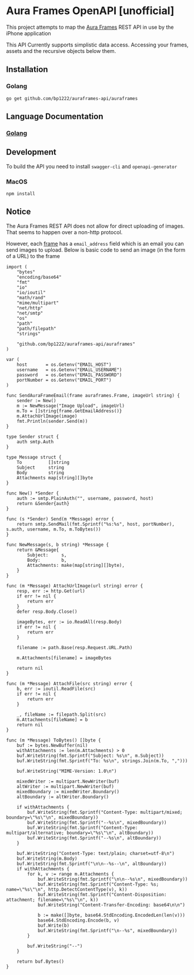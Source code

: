 # Aura Frames OpenAPI [unofficial]
This project attempts to map the [Aura Frames](https://auraframes.com) REST API in use by the iPhone application

This API Currently supports simplistic data access.  Accessing your frames, assets and the recursive objects below them.

## Installation
### Golang
    go get github.com/bp1222/auraframes-api/auraframes

## Language Documentation
### [Golang](go/README.md)

## Development
To build the API you need to install `swagger-cli` and `openapi-generator`

### MacOS
    npm install


## Notice
The Aura Frames REST API does not allow for direct uploading of images.  That seems to happen over a non-http protocol.

However, each [frame](go/docs/Frame.md) has a `email_address` field which is an email you can send images to upload.  Below is basic code to send an image (in the form of a URL) to the frame

```golang
import (
	"bytes"
	"encoding/base64"
	"fmt"
	"io"
	"io/ioutil"
	"math/rand"
	"mime/multipart"
	"net/http"
	"net/smtp"
	"os"
	"path"
	"path/filepath"
	"strings"

    "github.com/bp1222/auraframes-api/auraframes"
)

var (
	host       = os.Getenv("EMAIL_HOST")
	username   = os.Getenv("EMAiL_USERNAME")
	password   = os.Getenv("EMAIL_PASSWORD")
	portNumber = os.Getenv("EMAIL_PORT")
)

func SendAuraFrameEmail(frame auraframes.Frame, imageUrl string) {
	sender := New()
	m := NewMessage("Image Upload", imageUrl)
	m.To = []string{frame.GetEmailAddress()}
	m.AttachUrlImage(image)
	fmt.Println(sender.Send(m))
}

type Sender struct {
	auth smtp.Auth
}

type Message struct {
	To          []string
	Subject     string
	Body        string
	Attachments map[string][]byte
}

func New() *Sender {
	auth := smtp.PlainAuth("", username, password, host)
	return &Sender{auth}
}

func (s *Sender) Send(m *Message) error {
	return smtp.SendMail(fmt.Sprintf("%s:%s", host, portNumber), s.auth, username, m.To, m.ToBytes())
}

func NewMessage(s, b string) *Message {
	return &Message{
		Subject:     s,
		Body:        b,
		Attachments: make(map[string][]byte),
	}
}

func (m *Message) AttachUrlImage(url string) error {
	resp, err := http.Get(url)
	if err != nil {
		return err
	}
	defer resp.Body.Close()

	imageBytes, err := io.ReadAll(resp.Body)
	if err != nil {
		return err
	}

	filename := path.Base(resp.Request.URL.Path)

	m.Attachments[filename] = imageBytes

	return nil
}

func (m *Message) AttachFile(src string) error {
	b, err := ioutil.ReadFile(src)
	if err != nil {
		return err
	}

	_, fileName := filepath.Split(src)
	m.Attachments[fileName] = b
	return nil
}

func (m *Message) ToBytes() []byte {
	buf := bytes.NewBuffer(nil)
	withAttachments := len(m.Attachments) > 0
	buf.WriteString(fmt.Sprintf("Subject: %s\n", m.Subject))
	buf.WriteString(fmt.Sprintf("To: %s\n", strings.Join(m.To, ",")))

	buf.WriteString("MIME-Version: 1.0\n")

	mixedWriter := multipart.NewWriter(buf)
	altWriter := multipart.NewWriter(buf)
	mixedBoundary := mixedWriter.Boundary()
	altBoundary := altWriter.Boundary()

	if withAttachments {
		buf.WriteString(fmt.Sprintf("Content-Type: multipart/mixed; boundary=\"%s\"\n", mixedBoundary))
		buf.WriteString(fmt.Sprintf("--%s\n", mixedBoundary))
		buf.WriteString(fmt.Sprintf("Content-Type: multipart/alternative; boundary=\"%s\"\n", altBoundary))
		buf.WriteString(fmt.Sprintf("--%s\n", altBoundary))
	}

	buf.WriteString("Content-Type: text/plain; charset=utf-8\n")
	buf.WriteString(m.Body)
	buf.WriteString(fmt.Sprintf("\n\n--%s--\n", altBoundary))
	if withAttachments {
		for k, v := range m.Attachments {
			buf.WriteString(fmt.Sprintf("\n\n--%s\n", mixedBoundary))
			buf.WriteString(fmt.Sprintf("Content-Type: %s; name=\"%s\"\n", http.DetectContentType(v), k))
			buf.WriteString(fmt.Sprintf("Content-Disposition: attachment; filename=\"%s\"\n", k))
			buf.WriteString("Content-Transfer-Encoding: base64\n\n")

			b := make([]byte, base64.StdEncoding.EncodedLen(len(v)))
			base64.StdEncoding.Encode(b, v)
			buf.Write(b)
			buf.WriteString(fmt.Sprintf("\n--%s", mixedBoundary))
		}

		buf.WriteString("--")
	}

	return buf.Bytes()
}
```

